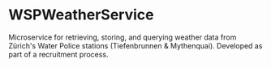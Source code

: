 # WSPWeatherService
Microservice for retrieving, storing, and querying weather data from Zürich's Water Police stations (Tiefenbrunnen &amp; Mythenquai). Developed as part of a recruitment process.
